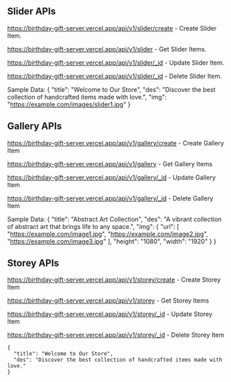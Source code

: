 ## Slider APIs

https://birthday-gift-server.vercel.app/api/v1/slider/create - Create Slider Item.

https://birthday-gift-server.vercel.app/api/v1/slider - Get Slider Items.

https://birthday-gift-server.vercel.app/api/v1/slider/_id - Update Slider Item.

https://birthday-gift-server.vercel.app/api/v1/slider/_id - Delete Slider Item.

Sample Data:
{
  "title": "Welcome to Our Store",
  "des": "Discover the best collection of handcrafted items made with love.",
  "img": "https://example.com/images/slider1.jpg"
}

## Gallery APIs

https://birthday-gift-server.vercel.app/api/v1/gallery/create - Create Gallery Item

https://birthday-gift-server.vercel.app/api/v1/gallery - Get Gallery Items

https://birthday-gift-server.vercel.app/api/v1/gallery/_id - Update Gallery Item

https://birthday-gift-server.vercel.app/api/v1/gallery/_id - Delete Gallery Item

Sample Data:
{
  "title": "Abstract Art Collection",
  "des": "A vibrant collection of abstract art that brings life to any space.",
  "img": {
    "url": [
      "https://example.com/image1.jpg",
      "https://example.com/image2.jpg",
      "https://example.com/image3.jpg"
    ],
    "height": "1080",
    "width": "1920"
  }
}

## Storey APIs
https://birthday-gift-server.vercel.app/api/v1/storey/create - Create Storey Item

https://birthday-gift-server.vercel.app/api/v1/storey - Get Storey Items

https://birthday-gift-server.vercel.app/api/v1/storey/_id - Update Storey Item

https://birthday-gift-server.vercel.app/api/v1/storey/_id - Delete Storey Item

```Sample Data:
{
  "title": "Welcome to Our Store",
  "des": "Discover the best collection of handcrafted items made with love."
}

